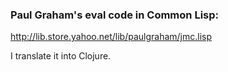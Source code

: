 ### Paul Graham's eval code in Common Lisp:
http://lib.store.yahoo.net/lib/paulgraham/jmc.lisp

I translate it into Clojure.